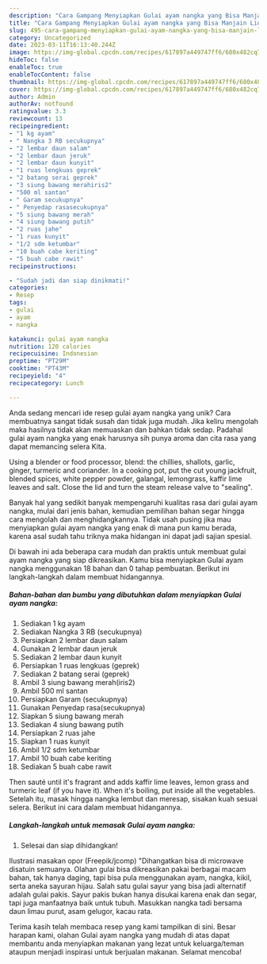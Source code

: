 ```yaml
---
description: "Cara Gampang Menyiapkan Gulai ayam nangka yang Bisa Manjain Lidah"
title: "Cara Gampang Menyiapkan Gulai ayam nangka yang Bisa Manjain Lidah"
slug: 495-cara-gampang-menyiapkan-gulai-ayam-nangka-yang-bisa-manjain-lidah
category: Uncategorized
date: 2023-03-11T16:13:40.244Z
image: https://img-global.cpcdn.com/recipes/617897a449747ff6/680x482cq70/gulai-ayam-nangka-foto-resep-utama.jpg
hideToc: false
enableToc: true
enableTocContent: false
thumbnail: https://img-global.cpcdn.com/recipes/617897a449747ff6/680x482cq70/gulai-ayam-nangka-foto-resep-utama.jpg
cover: https://img-global.cpcdn.com/recipes/617897a449747ff6/680x482cq70/gulai-ayam-nangka-foto-resep-utama.jpg
author: Admin
authorAv: notfound
ratingvalue: 3.3
reviewcount: 13
recipeingredient:
- "1 kg ayam"
- " Nangka 3 RB secukupnya"
- "2 lembar daun salam"
- "2 lembar daun jeruk"
- "2 lembar daun kunyit"
- "1 ruas lengkuas geprek"
- "2 batang serai geprek"
- "3 siung bawang merahiris2"
- "500 ml santan"
- " Garam secukupnya"
- " Penyedap rasasecukupnya"
- "5 siung bawang merah"
- "4 siung bawang putih"
- "2 ruas jahe"
- "1 ruas kunyit"
- "1/2 sdm ketumbar"
- "10 buah cabe keriting"
- "5 buah cabe rawit"
recipeinstructions:

- "Sudah jadi dan siap dinikmati!"
categories:
- Resep
tags:
- gulai
- ayam
- nangka

katakunci: gulai ayam nangka 
nutrition: 120 calories
recipecuisine: Indonesian
preptime: "PT29M"
cooktime: "PT43M"
recipeyield: "4"
recipecategory: Lunch

---
```





Anda sedang mencari ide resep gulai ayam nangka yang unik? Cara membuatnya sangat tidak susah dan tidak juga mudah. Jika keliru mengolah maka hasilnya tidak akan memuaskan dan bahkan tidak sedap. Padahal gulai ayam nangka yang enak harusnya sih punya aroma dan cita rasa yang dapat memancing selera Kita.





Using a blender or food processor, blend: the chillies, shallots, garlic, ginger, turmeric and coriander. In a cooking pot, put the cut young jackfruit, blended spices, white pepper powder, galangal, lemongrass, kaffir lime leaves and salt. Close the lid and turn the steam release valve to &#34;sealing&#34;.

Banyak hal yang sedikit banyak mempengaruhi kualitas rasa dari gulai ayam nangka, mulai dari jenis bahan, kemudian pemilihan bahan segar hingga cara mengolah dan menghidangkannya. Tidak usah pusing jika mau menyiapkan gulai ayam nangka yang enak di mana pun kamu berada, karena asal sudah tahu triknya maka hidangan ini dapat jadi sajian spesial.






Di bawah ini ada beberapa cara mudah dan praktis untuk membuat gulai ayam nangka yang siap dikreasikan. Kamu bisa menyiapkan Gulai ayam nangka menggunakan 18 bahan dan 0 tahap pembuatan. Berikut ini langkah-langkah dalam membuat hidangannya.

<!--inarticleads1-->

##### Bahan-bahan dan bumbu yang dibutuhkan dalam menyiapkan Gulai ayam nangka:

1. Sediakan 1 kg ayam
1. Sediakan  Nangka 3 RB (secukupnya)
1. Persiapkan 2 lembar daun salam
1. Gunakan 2 lembar daun jeruk
1. Sediakan 2 lembar daun kunyit
1. Persiapkan 1 ruas lengkuas (geprek)
1. Sediakan 2 batang serai (geprek)
1. Ambil 3 siung bawang merah(iris2)
1. Ambil 500 ml santan
1. Persiapkan  Garam (secukupnya)
1. Gunakan  Penyedap rasa(secukupnya)
1. Siapkan 5 siung bawang merah
1. Sediakan 4 siung bawang putih
1. Persiapkan 2 ruas jahe
1. Siapkan 1 ruas kunyit
1. Ambil 1/2 sdm ketumbar
1. Ambil 10 buah cabe keriting
1. Sediakan 5 buah cabe rawit


Then sauté until it&#39;s fragrant and adds kaffir lime leaves, lemon grass and turmeric leaf (if you have it). When it&#39;s boiling, put inside all the vegetables. Setelah itu, masak hingga nangka lembut dan meresap, sisakan kuah sesuai selera. Berikut ini cara dalam membuat hidangannya. 

<!--inarticleads2-->

##### Langkah-langkah untuk memasak Gulai ayam nangka:


1. Selesai dan siap dihidangkan!

Ilustrasi masakan opor (Freepik/jcomp) &#34;Dihangatkan bisa di microwave disatuin semuanya. Olahan gulai bisa dikreasikan pakai berbagai macam bahan, tak hanya daging, tapi bisa pula menggunakan ayam, nangka, kikil, serta aneka sayuran hijau. Salah satu gulai sayur yang bisa jadi alternatif adalah gulai pakis. Sayur pakis bukan hanya disukai karena enak dan segar, tapi juga manfaatnya baik untuk tubuh. Masukkan nangka tadi bersama daun limau purut, asam gelugor, kacau rata. 

Terima kasih telah membaca resep yang kami tampilkan di sini. Besar harapan kami, olahan Gulai ayam nangka yang mudah di atas dapat membantu anda menyiapkan makanan yang lezat untuk keluarga/teman ataupun menjadi inspirasi untuk berjualan makanan. Selamat mencoba!

